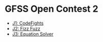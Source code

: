 # GFSS Open Contest 2

* [J1: CodeFights][]
* [J2: Fizz Fuzz][]
* [J3: Equation Solver][]

[J1: CodeFights]:      https://dmoj.ca/problem/gfssoc2j1
[J2: Fizz Fuzz]:       https://dmoj.ca/problem/gfssoc2j2
[J3: Equation Solver]: https://dmoj.ca/problem/gfssoc2j3
